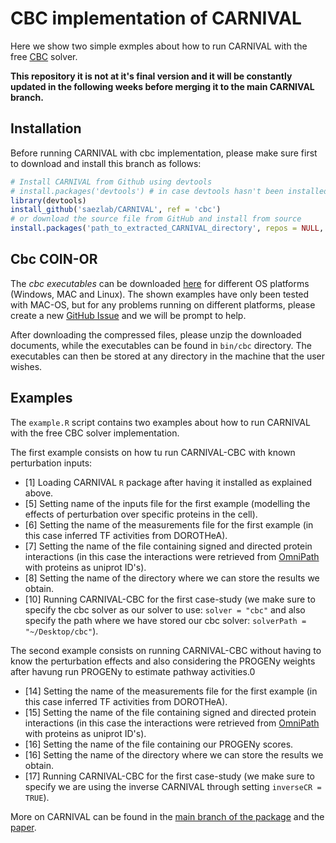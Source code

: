 # CBC implementation of CARNIVAL


Here we show two simple exmples about how to run CARNIVAL with the free [CBC](https://projects.coin-or.org/Cbc) solver.

**This repository it is not at it's final version and it will be constantly updated in the following weeks before merging it to the main
CARNIVAL branch.**

## Installation

Before running CARNIVAL with cbc implementation, please make sure first to download and install this branch as follows:

```R
# Install CARNIVAL from Github using devtools
# install.packages('devtools') # in case devtools hasn't been installed
library(devtools)
install_github('saezlab/CARNIVAL', ref = 'cbc')
# or download the source file from GitHub and install from source
install.packages('path_to_extracted_CARNIVAL_directory', repos = NULL, type="source")
```

## Cbc COIN-OR

The *cbc executables* can be downloaded [here](https://bintray.com/coin-or/download/Cbc/) for different OS platforms (Windows, MAC and Linux). 
The shown examples have only been tested with MAC-OS, but for any problems running on different platforms, please create a new 
[GitHub Issue](https://github.com/saezlab/CARNIVAL/issues) and we will be prompt to help.

After downloading the compressed files, please unzip the downloaded documents, while the executables can be found in `bin/cbc` directory. The
executables can then be stored at any directory in the machine that the user wishes.

## Examples

The `example.R` script contains two examples about how to run CARNIVAL with the free CBC solver implementation.

The first example consists on how tu run CARNIVAL-CBC with known perturbation inputs:

+ [1] Loading CARNIVAL `R` package after having it installed as explained above.
+ [5] Setting name of the inputs file for the first example (modelling the effects of perturbation over specific proteins in the cell).
+ [6] Setting the name of the measurements file for the first example (in this case inferred TF activities from DOROTHeA).
+ [7] Setting the name of the file containing signed and directed protein interactions (in this case the interactions were retrieved from [OmniPath](http://omnipathdb.org/) with proteins as uniprot ID's).
+ [8] Setting the name of the directory where we can store the results we obtain.
+ [10] Running CARNIVAL-CBC for the first case-study (we make sure to specify the cbc solver as our solver to use: `solver = "cbc"` and also specify the path where we have stored our cbc solver: `solverPath = "~/Desktop/cbc"`).

The second example consists on running CARNIVAL-CBC without having to know the perturbation effects and also considering the PROGENy weights
after havung run PROGENy to estimate pathway activities.0

+ [14] Setting the name of the measurements file for the first example (in this case inferred TF activities from DOROTHeA).
+ [15] Setting the name of the file containing signed and directed protein interactions (in this case the interactions were retrieved from [OmniPath](http://omnipathdb.org/) with proteins as uniprot ID's).
+ [16] Setting the name of the file containing our PROGENy scores.
+ [16] Setting the name of the directory where we can store the results we obtain.
+ [17] Running CARNIVAL-CBC for the first case-study (we make sure to specify we are using the inverse CARNIVAL through setting `inverseCR = TRUE`).

More on CARNIVAL can be found in the [main branch of the package](https://github.com/saezlab/CARNIVAL) and the [paper](https://www.biorxiv.org/content/10.1101/541888v2.full).
